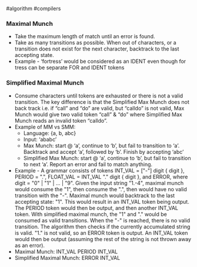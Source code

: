 #algorithm 
#compilers 
### Maximal Munch
- Take the maximum length of match until an error is found. 
- Take as many transitions as possible. When out of characters, or a transition does not exist for the next character, backtrack to the last accepting state.
- Example - ‘fortress’ would be considered as an IDENT even though for tress can be separate FOR and IDENT tokens

### Simplified Maximal Munch
- Consume characters until tokens are exhausted or there is not a valid transition. The key difference is that the Simplified Max Munch does not back track i.e. if “call” and “do” are valid, but “calldo” is not valid, Max Munch would give two valid token “call” & “do” where Simplified Max Munch reads an invalid token “calldo”.
- Example of MM vs SMM: 
	- Language: {a, b, abc}
	- Input: ‘ababc’
	- Max Munch: start @ ‘a’, continue to ‘b’, but fail to transition to ‘a’. Backtrack and accept ‘a’, followed by ‘b’. Finish by accepting ‘abc’
	- Simplified Max Munch: start @ ‘a’, continue to ‘b’, but fail to transition to next ‘a’. Report an error and fail to match anything. 
- Example - A grammar consists of tokens INT_VAL = ["-"] digit { digit }, PERIOD = ".", FLOAT_VAL = INT_VAL "." digit { digit }, and ERROR, where digit = "0" | "1" | ... | "9". Given the input string "1.-4", maximal munch would consume the "1", then consume the ".", then would have no valid transition with the "-". Maximal munch would backtrack to the last accepting state: "1". This would result in an INT_VAL token being output. The PERIOD token would then be output, and then another INT_VAL token. With simplified maximal munch, the "1" and "." would be consumed as valid transitions. When the "-" is reached, there is no valid transition. The algorithm then checks if the currently accumulated string is valid. "1." is not valid, so an ERROR token is output. An INT_VAL token would then be output (assuming the rest of the string is not thrown away as an error).
- Maximal Munch: INT_VAL PERIOD INT_VAL
- Simplified Maximal Munch: ERROR INT_VAL
